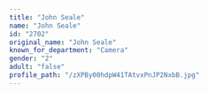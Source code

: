 ```yaml
---
title: "John Seale"
name: "John Seale"
id: "2702"
original_name: "John Seale"
known_for_department: "Camera"
gender: "2"
adult: "false"
profile_path: "/zXPBy00hdpW41TAtvxPnJP2NxbB.jpg"
---
```


